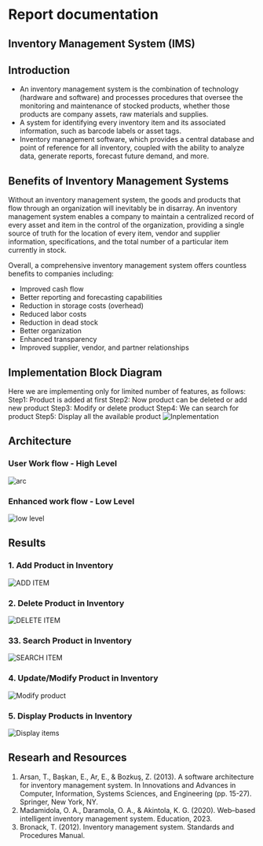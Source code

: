 # Report documentation

## Inventory Management System (IMS)

## Introduction

-   An inventory management system is the combination of technology (hardware and software) and processes
procedures that oversee the monitoring and maintenance of stocked products, whether those products are company assets, raw materials and supplies.
-   A system for identifying every inventory item and its associated information, such as barcode labels or asset tags.
-   Inventory management software, which provides a central database and point of reference for all inventory, coupled with the ability to analyze data, generate reports, forecast future demand, and more.

## Benefits of Inventory Management Systems
Without an inventory management system, the goods and products that flow through an organization will inevitably be in disarray. An inventory management system enables a company to maintain a centralized record of every asset and item in the control of the organization, providing a single source of truth for the location of every item, vendor and supplier information, specifications, and the total number of a particular item currently in stock.

Overall, a comprehensive inventory management system offers countless benefits to companies including:
-   Improved cash flow
-   Better reporting and forecasting capabilities
-   Reduction in storage costs (overhead)
-   Reduced labor costs
-   Reduction in dead stock
-   Better organization
-   Enhanced transparency
-   Improved supplier, vendor, and partner relationships

##  Implementation Block Diagram
Here we are implementing only for limited number of features, as follows:
Step1: Product is added at first
Step2: Now product can be deleted or add new product
Step3: Modify or delete product
Step4: We can search for product
Step5: Display all the available product
![Inplementation](https://github.com/Lokesh12121/M1_Inventary_Managment_System/raw/main/1_Requirements/designflow.PNG)

## Architecture 

### User Work flow - High Level 
![arc](https://github.com/Lokesh12121/M1_Inventary_Managment_System/raw/main/2_Architecture/behavior%20Diagrams/User_behaviour_flow.PNG)

### Enhanced work flow - Low Level
![low level](https://github.com/Lokesh12121/M1_Inventary_Managment_System/raw/main/2_Architecture/structure%20Diagrams/Structure1.drawio.PNG)

## Results

### 1. Add Product in Inventory 
![ADD ITEM](https://github.com/Lokesh12121/M1_Inventary_Managment_System/blob/main/6_ImagesAndVideos/addp.PNG)

### 2. Delete Product in Inventory
![DELETE ITEM](https://github.com/Lokesh12121/M1_Inventary_Managment_System/blob/main/6_ImagesAndVideos/del_p.PNG)

### 33. Search Product in Inventory
![SEARCH ITEM](https://github.com/Lokesh12121/M1_Inventary_Managment_System/blob/main/6_ImagesAndVideos/search_p.PNG)

### 4. Update/Modify Product in Inventory
![Modify product](https://github.com/Lokesh12121/M1_Inventary_Managment_System/blob/main/6_ImagesAndVideos/upd_p.PNG)

### 5. Display Products in Inventory
![Display items](https://github.com/Lokesh12121/M1_Inventary_Managment_System/blob/main/6_ImagesAndVideos/disp_p.PNG)

## Researh and Resources
1. Arsan, T., Başkan, E., Ar, E., & Bozkuş, Z. (2013). A software architecture for inventory management system. In Innovations and Advances in Computer, Information, Systems Sciences, and Engineering (pp. 15-27). Springer, New York, NY.
2. Madamidola, O. A., Daramola, O. A., & Akintola, K. G. (2020). Web–based intelligent inventory management system. Education, 2023.
3. Bronack, T. (2012). Inventory management system. Standards and Procedures Manual.
